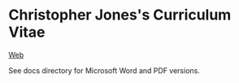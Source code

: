 #	Christopher Jones's Curriculum Vitae

[Web](http://chrisjones0099.github.com/cv/)

See docs directory for Microsoft Word and PDF versions.

